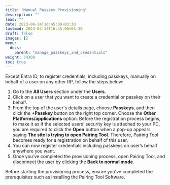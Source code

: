 ```yaml
---
title: "Manual Passkey Provisioning"
description: ""
lead: ""
date: 2023-04-14T16:45:00+03:30
lastmod: 2023-04-14T16:45:00+03:30
draft: false
images: []
menu:
  docs:
    parent: "manage_passkeys_and_credentials"
weight: 34300
toc: true
---
```


Except Entra ID, to register credentials, including passkeys, manually on behalf of a user on any other RP, follow the steps below:  

1. Go to the **All Users** section under the **Users**.  
2. Click on a user that you want to create a credential or passkey on their behalf.  
3. From the top of the user's details page, choose **Passkeys**, and then click the **+Passkey** button on the right top corner. Choose the **Other Platforms/applications** option. Before the registration process begins, to make it as if the selected users’ security key is attached to your PC, you are required to click the **Open** button when a pop-up appears saying **The site is trying to open Pairing Tool**. Therefore, Pairing Tool becomes ready for a registration on behalf of this user.  
4. You can now register credentials including passkeys on user’s behalf anywhere you want.  
5. Once you've completed the provisioning process, open Pairing Tool, and disconnect the user by clicking the **Back to normal mode**.  

Before starting the provisioning process, ensure you've completed the prerequisites such as installing the Pairing Tool Software.  

